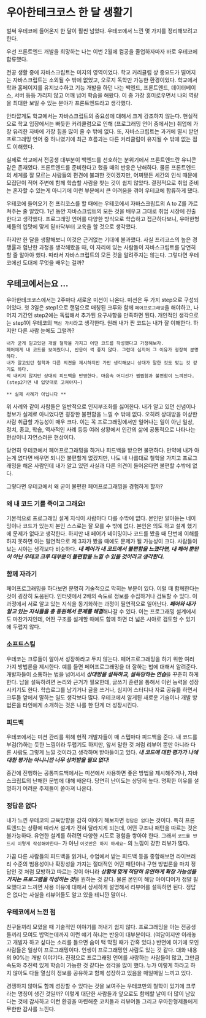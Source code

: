 # 우아한테크코스 한 달 생활기

벌써 우테코에 들어온지 한 달이 훨씬 넘었다. 우테코에서 느낀 몇 가지를 정리해보려고 한다.

 우선 프론트엔드 개발을 희망하는 나는 이번 2월에 컴공을 졸업하자마자 바로 우테코에 합류했다.

 전공 생활 중에 자바스크립트는 미지의 영역이었다. 학교 커리큘럼 상 중요도가 떨어지는 자바스크립트는 소외될 수 밖에 없었고, 오로지 독학만 가능한 환경이었다. 학교에서 학과 홈페이지를 유지보수하고 기능 개발을 하던 나는 백엔드, 프론트엔드, 데이터베이스, 서버 등등 가리지 않고 어깨 넘어 학습을 해왔다. 이 중 가장 흥미로우면서 나의 역량을 최대한 보일 수 있는 분야가 프론트엔드라고 생각했다.

 안타깝게도 학교에서는 자바스크립트의 중요성에 대해서 크게 강조하지 않는다. 현실적으로 학교 입장에서는 빠듯한 커리큘럼으로 인해 (프로그래밍 언어 중에서는) 취업에 가장 유리한 자바에 가장 힘을 많이 줄 수 밖에 없다. 또, 자바스크립트는 과거에 멸시 받던 프로그래밍 언어 중 하나였기에 최근 흐름과는 다른 커리큘럼이 유지될 수 밖에 없는 점도 이해했다.

 실제로 학교에서 전공생 대부분이 백엔드를 선호하는 분위기에서 프론트엔드란 유니콘 같은 존재였다. 프론트엔드를 준비한다고 했을 때의 반응은 난해하다. 물론 프론트엔드의 세계를 잘 모르는 사람들의 편견에 불과한 것이겠지만, 어찌됐든 세간의 인식 때문에 모집단이 적어 주변에 함께 학습할 사람을 찾는 것이 쉽지 않았다. 결정적으로 취업 준비는 혼자할 수 있는게 아니기에 이런 부분에서 큰 어려움을 겪어 우테코에 합류하게 됐다.

 우테코에 들어오기 전 프리코스를 할 때에는 우테코에서 자바스크립트의 A to Z를 가르쳐주는 줄 알았다. 1년 동안 자바스크립트의 모든 것을 배우고 그대로 취업 시장에 진출한다고 생각했다. 프로그래밍 언어를 다양한 방식으로 학습하고 접근하다보니, 우아한형제들의 입맛에 맞게 밑바닥부터 교육을 할 것으로 생각했다.

 하지만 한 달을 생활해보니 이것은 근거없는 기대에 불과했다. 사실 프리코스의 높은 경쟁률과 험난한 과정을 생각해봤을 때, 이 자리에 있는 사람들이 자바스크립트를 당연히 할 줄 알아야 했다. 따라서 자바스크립트의 모든 것을 알려주지는 않는다. 그렇다면 우테코에선 도대체 무엇을 배우는 걸까?

## 우테코에서는요 …

 우아한테크코스에서는 2주마다 새로운 미션이 나온다. 미션은 두 가지 step으로 구성되어있다. 첫 3일은 step1으로 랜덤으로 매칭된 크루와 함께 `페어프로그래밍`을 해야하고, 나머지 기간인 step2에는 독립해서 추가된 요구사항을 만족하면 된다.  개인적인 생각으로는 step1이 우테코의 `핵심 가치`라고 생각한다. 원래 내가 짠 코드는 내가 잘 이해한다. 하지만 다른 사람 눈에도 그럴까? 

```
내가 굳게 믿고있던 개발 철학을 가지고 어떤 코드를 작성했다고 가정해보자.
페어에게 내 코드를 보여줬더니, 반응이 썩 좋지 않다. 그런데 심지어 그 이유가 굉장히 분명하다.
내가 알고있던 철학과 다른 의견을 제시하지만 가만 생각해보니 상대가 말한 것도 맞는 것 같기도 하다.
썩 내키지 않지만 상대의 피드백을 반영한다. 마음속 어디선가 찝찝함과 불편함이 느껴진다.
(step2가면 내 입맛대로 고쳐야지~)

** 실제 사례가 아닙니다 **
```

위 사례와 같이 사람들은 일반적으로 인지부조화를 싫어한다. 내가 알고 있던 신념이나 정보가 실제로 아니었다면 굉장한 불편함을 느낄 수 밖에 없다. 오히려 상대방을 이상한 사람 취급할 가능성이 매우 크다. 이는 꼭 프로그래밍에서만 일어나는 일이 아닌 일상, 정치, 종교, 학습, 역사적인 사례 등등 여러 상황에서 인간의 삶에 공통적으로 나타나는 현상이니 자연스러운 현상이다.

당연히 우테코에서 페어프로그래밍을 하거나 피드백을 받으면 불편하다. 만약에 내가 아는게 없다면 배우면 되니깐 불편할게 없겠지만, 나도 내 나름대로 철학을 가지고 프로그래밍을 해온 사람인데 내가 알고 있던 사실과 다른 의견이 들어온다면 불편할 수밖에 없다.

그렇다면 우테코에서 왜 굳이 불편한 페어프로그래밍을 경험하게 할까?

### 왜 내 코드 기를 죽이고 그래요!

 기본적으로 프로그래밍 설계 지식이 사람마다 다를 수밖에 없다. 본인만 알아듣는 네이밍이나 코드가 있는지 본인 스스로는 잘 모를 수 밖에 없다. 본인은 의도 하고 설계 했기에 문제가 없다고 생각한다. 하지만 내 페어가 네이밍이나 코드를 봤을 때 단번에 이해를 하지 못하면 이는 필연적으로 제 3자가 봤을 때에도 문제가 될 가능성이 크다. 사람들이 보는 시야는 생각보다 비슷하다. ***내 페어가 내 코드에서 불편함을 느꼈다면, 내 페어 뿐만이 아닌 우테코 크루 대부분이 불편함을 느낄 수 있을 것이라고 생각한다.***

### 함께 자라기

 페어프로그래밍을 하다보면 분명히 기술적으로 막히는 부분이 있다. 이럴 때 함께한다는 것이 굉장히 도움된다. 인터넷에서 2배의 속도로 정보를 수집하거나 검토할 수 있다. 이 과정에서 서로 알고 있는 지식을 동기화하는 과정이 필연적으로 일어난다. ***페어와 내가 알고 있는 지식들을 총 동원해서 문제를 해결***해나갈 수 있다. 이는 프로그래밍 설계에서도 마찬가지인데, 어떤 구조를 설계할 때에도 함께 하면 더 넓은 시야로 검토할 수 있기에 두렵지 않다.

### 소프트스킬

 우테코는 크루들이 알아서 성장하라고 두지 않는다. 페어프로그래밍을 하기 위한 여러 가지 방법론을 제시한다. 예를 들면 페어프로그래밍을 더 잘하는 법에 대해서 알려준다. 개발자들이 소통하는 법을 넘어서서 ***상대방을 설득하고, 설득당하는 연습***을 꾸준히 하게 한다. 남을 설득하려면 논리와 근거가 필요한데, 글쓰기 훈련을 통해서 이런 능력을 성장시키기도 한다. 학습로그를 남기거나 글을 쓰거나, 심지어 스터디나 자료 공유를 하면서 크루들 앞에서 말하는 일도 생각보다 많다. 우테코에서 알게된 새로운 기술이나 개발 방법론을 타인에게 소개하는 것은 나를 한 단계 더 성장시킨다.

### 피드백

우테코에서는 미션 관리를 위해 현직 개발자들이 매 스텝마다 피드백을 준다. 내 코드를 부검(?)하는 듯한 느낌이라 두렵기도 하지만, 앞서 말한 것 처럼 리뷰어 뿐만 아니라 다른 사람도 그렇게 느낄 것이라고 생각하며 받아들이고 있다. ***내 코드에 대한 평가가 나에 대한 평가는 아니니깐 너무 상처받을 필요 없다***!

 중간에 진행하는 공통피드백에서는 미션에서 사용하면 좋은 방법을 제시해주거나, 자바스크립트의 난해한 문법에 대해 배운다. 당연히 난이도는 상당히 높다. 명확한 이유를 설명하기 어려운 주제들이 쏟아져 나온다.

### 정답은 없다

내가 느낀 우테코의 교육방향을 감히 이야기 해보자면 `정답은 없다`는 것이다. 특히 프론트엔드는 상황에 따라서 설계가 전혀 달라지게 되는데, 어떤 구조나 패턴을 따르는 것은 불가능하다. 유연한 설계를 하려면 다양한 시도로 경험을 쌓아야 한다. 그래서 `코드를 반드시 이렇게 작성해야한다~` 가 아닌 `이것만은 하지 마세요~` 의 느낌이 강한 리뷰가 많다.

가끔 다른 사람들의 피드백을 읽거나, 수업에서 받는 피드백 등을 종합해보면 라이브러리 수준의 범용성이나 확장성을 가지는 절대적인 어떤 패턴이나 구현 방법론을 마치 정답인 것 처럼 모방하고 따르는 것이 아니라 ***상황에 맞게 적당히 유연하게 확장 가능성을 가지는 프로그램을 작성하는 것***을 원하는 것 같다. 물론 본인이 해당 아이디어가 정말 필요했다고 느끼면 사용 이유에 대해서 상세하게 설명해서 리뷰어를 설득하면 된다. 정답은 없다는 사실을 리뷰어들도 알고 있을 테니깐 말이다.

### 우테코에서 느낀 점

 친구들끼리 모였을 때 기술적인 이야기를 꺼내기 쉽지 않다. 프로그래밍을 아는 전공생들끼리 모여도 밥먹는데까지 이런 얘기 하냐는 반응이 대부분이다. (여담이지만 이래놓고 개발자 하고 싶다는 소리를 들으면 숨이 턱 막힐 때가 간혹 있다.) 반면에 여기에 모인 사람들은 일상이 프로그래밍이다. 인생이 프로그래밍인 사람도 있는 것 같다. 대화 내용의 90%는 개발 이야기다. 진정으로 프로그래밍 언어를 사랑하는 사람들이 많고, 그만큼 속도와 추진력 있게 학습이 가능한 것 같다는 생각을 많이 했다. 누가 이렇게 하라고 하지 않아도 다들 열심히 정보를 공유하고 함께 성장하고 있음을 매일매일 느끼고 있다.

 경쟁하지 않아도 함께 성장할 수 있다는 것을 보여주는 우테코만의 철학이 있기에 크루라는 명칭이 생긴 것일까? 이렇게 대단한 사람들과 앞으로도 함께할 날이 더 많이 남았다는 것에 감사하고 이런 환경을 마련해준 코치들과 리뷰어들 그리고 우아한형제들에게 무한한 감사를 느낀다.
